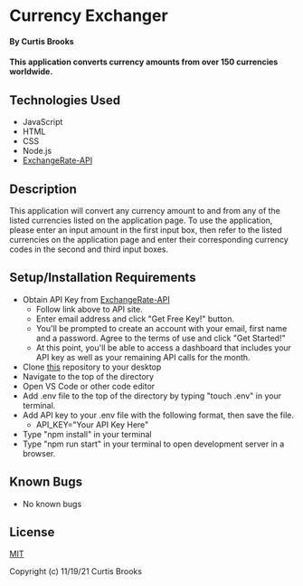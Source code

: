 # Currency Exchanger

#### By Curtis Brooks

#### This application converts currency amounts from over 150 currencies worldwide.

## Technologies Used

* JavaScript
* HTML
* CSS
* Node.js
* [ExchangeRate-API](https://www.exchangerate-api.com/)

## Description

This application will convert any currency amount to and from any of the listed currencies listed on the application page. To use the application, please enter an input amount in the first input box, then refer to the listed currencies on the application page and enter their corresponding currency codes in the second and third input boxes.

## Setup/Installation Requirements

* Obtain API Key from [ExchangeRate-API](https://www.exchangerate-api.com/)
  * Follow link above to API site.
  * Enter email address and click "Get Free Key!" button.
  * You'll be prompted to create an account with your email, first name and a password. Agree to the terms of use and click "Get Started!"
  * At this point, you'll be able to access a dashboard that includes your API key as well as your remaining API calls for the month.
* Clone [this](https://github.com/curtisbrooks678/currency-exchanger) repository to your desktop
* Navigate to the top of the directory
* Open VS Code or other code editor
* Add .env file to the top of the directory by typing "touch .env" in your terminal.
* Add API key to your .env file with the following format, then save the file.
  * API_KEY="Your API Key Here"
* Type "npm install" in your terminal
* Type "npm run start" in your terminal to open development server in a browser.

## Known Bugs

* No known bugs

## License

[MIT](https://en.wikipedia.org/wiki/MIT_License) 

Copyright (c) 11/19/21 Curtis Brooks
